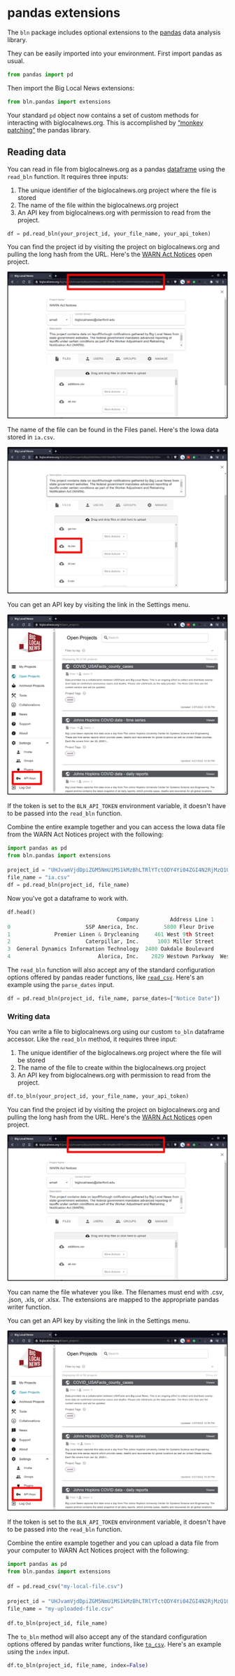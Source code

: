 # pandas extensions

The `bln` package includes optional extensions to the [pandas](https://pandas.pydata.org/) data analysis library.

They can be easily imported into your environment. First import pandas as usual.

```python
from pandas import pd
```

Then import the Big Local News extensions:

```python
from bln.pandas import extensions
```

Your standard `pd` object now contains a set of custom methods for interacting with biglocalnews.org. This is accomplished by [“monkey patching”](https://en.wikipedia.org/wiki/Monkey_patch) the pandas library.

## Reading data

You can read in file from biglocalnews.org as a pandas [dataframe](https://pandas.pydata.org/pandas-docs/stable/reference/api/pandas.DataFrame.html) using the `read_bln` function. It requires three inputs: 

1. The unique identifier of the biglocalnews.org project where the file is stored
2. The name of the file within the biglocalnews.org project
3. An API key from biglocalnews.org with permission to read from the project.

```python
df = pd.read_bln(your_project_id, your_file_name, your_api_token)
```

You can find the project id by visiting the project on biglocalnews.org and pulling the long hash from the URL. Here's the [WARN Act Notices](https://biglocalnews.org/#/project/UHJvamVjdDpiZGM5NmU1MS1kMzBhLTRlYTctODY4Yi04ZGI4N2RjMzQ1ODI=) open project.

![get project id](_static/get-project-id.png)

The name of the file can be found in the Files panel. Here's the Iowa data stored in `ia.csv`.

![get file name](_static/get-file-name.png)

You can get an API key by visiting the link in the Settings menu.

![get api token](_static/get-api-token.png)

If the token is set to the `BLN_API_TOKEN` environment variable, it doesn't have to be passed into the `read_bln` function.

Combine the entire example together and you can access the Iowa data file from the WARN Act Notices project with the following:

```python
import pandas as pd
from bln.pandas import extensions

project_id = "UHJvamVjdDpiZGM5NmU1MS1kMzBhLTRlYTctODY4Yi04ZGI4N2RjMzQ1ODI="
file_name = "ia.csv"
df = pd.read_bln(project_id, file_name)
```

Now you've got a dataframe to work with.

```python
df.head()
                                   Company          Address Line 1             City  ...
0                        SSP America, Inc.        5800 Fleur Drive       Des Moines  ...
1              Premier Linen & Drycleaning     461 West 9th Street          Dubuque  ...
2                        Caterpillar, Inc.      1003 Miller Street          Elkader  ...
3  General Dynamics Information Technology  2400 Oakdale Boulevard       Coralville  ...
4                            Alorica, Inc.    2829 Westown Parkway  West Des Moines  ...
```

The `read_bln` function will also accept any of the standard configuration options offered by pandas reader functions, like [`read_csv`](https://pandas.pydata.org/pandas-docs/stable/reference/api/pandas.read_csv.html). Here's an example using the `parse_dates` input.

```python
df = pd.read_bln(project_id, file_name, parse_dates=["Notice Date"])
```

### Writing data

You can write a file to biglocalnews.org using our custom `to_bln` dataframe accessor. Like the `read_bln` method, it requires three input:

1. The unique identifier of the biglocalnews.org project where the file will be stored
2. The name of the file to create within the biglocalnews.org project
3. An API key from biglocalnews.org with permission to read from the project.

```python
df.to_bln(your_project_id, your_file_name, your_api_token)
```

You can find the project id by visiting the project on biglocalnews.org and pulling the long hash from the URL. Here's the [WARN Act Notices](https://biglocalnews.org/#/project/UHJvamVjdDpiZGM5NmU1MS1kMzBhLTRlYTctODY4Yi04ZGI4N2RjMzQ1ODI=) open project.

![get project id](_static/get-project-id.png)

You can name the file whatever you like. The filenames must end with .csv, .json, .xls, or .xlsx. The extensions are mapped to the appropriate pandas writer function.

You can get an API key by visiting the link in the Settings menu.

![get api token](_static/get-api-token.png)

If the token is set to the `BLN_API_TOKEN` environment variable, it doesn't have to be passed into the `read_bln` function.

Combine the entire example together and you can upload a data file from your computer to WARN Act Notices project with the following:

```python
import pandas as pd
from bln.pandas import extensions

df = pd.read_csv("my-local-file.csv")

project_id = "UHJvamVjdDpiZGM5NmU1MS1kMzBhLTRlYTctODY4Yi04ZGI4N2RjMzQ1ODI="
file_name = "my-uploaded-file.csv"

df.to_bln(project_id, file_name)
```

The `to_bln` method will also accept any of the standard configuration options offered by pandas writer functions, like [`to_csv`](https://pandas.pydata.org/pandas-docs/stable/reference/api/pandas.DataFrame.to_csv.html). Here's an example using the `index` input.

```python
df.to_bln(project_id, file_name, index=False)
```
